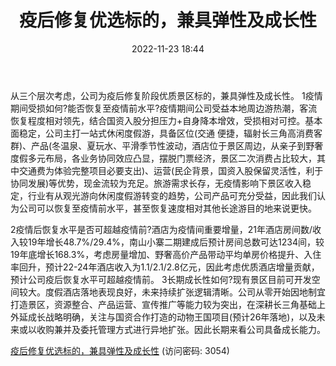 ﻿---
title: 疫后修复优选标的，兼具弹性及成长性
date: 2022-11-23 18:44
tags:
- 天目湖
updated: 1970-01-01 08:00:00
---

从三个层次考虑，公司为疫后修复阶段优质景区标的，兼具弹性及成长性。
1疫情期间受损如何?能否恢复至疫情前水平?疫情期间公司受益本地周边游热潮，客流恢复程度相对领先，结合国资入股分担压力+自身降本增效，受损相对可控。基本面稳定，公司主打一站式休闲度假游，具备区位(交通
便捷，辐射长三角高消费客群)、产品(冬温泉、夏玩水、平滑季节性波动，酒店位于景区周边，从亲子到野奢度假多元布局，各业务协同效应凸显，摆脱门票经济，景区二次消费占比较大，其中交通费为体验完整项目必要支出)、运营(民企背景，国资入股保留灵活性，利于协同发展)等优势，现金流较为充足。旅游需求长存，无疫情影响下景区收入稳定，行业有从观光游向休闲度假游转变的趋势，公司产品可充分受益，因此我们认为公司可以恢复至疫情前水平，甚至恢复速度相对其他长途游目的地来说更快。
<!-- more -->
2疫情后恢复水平是否可超越疫情前?酒店为疫情间重要增量，21年酒店房间数/收入较19年增长48.7%/29.4%，南山小寨二期建成后预计房间总数可达1234间，较19年底增长168.3%，考虑房量增加、野奢高价产品带动平均单房价格提升、入住率回升，预计22-24年酒店收入为1.1/2.1/2.8亿元，因此考虑优质酒店增量贡献，预计公司疫后恢复水平可超越疫情前。
3长期成长性如何?现有景区目前可开发空间较大。度假酒店落地表现良好，未来持续扩张逻辑清晰。公司从零开始因地制宜打造景区，资源整合、产品运营、宣传推广等能力较为突出，在深耕长三角基础上外延成长战略明确，关注与国资合作打造的动物王国项目(预计26年落地)，以及未来或以收购兼并及委托管理方式进行异地扩张。因此长期来看公司具备成长能力。

[疫后修复优选标的，兼具弹性及成长性](https://url12.ctfile.com/f/3948612-730745611-72e8d5?p=3054)
(访问密码: 3054)

